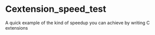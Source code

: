 Cextension_speed_test
=====================

A quick example of the kind of speedup you can achieve by writing C extensions

